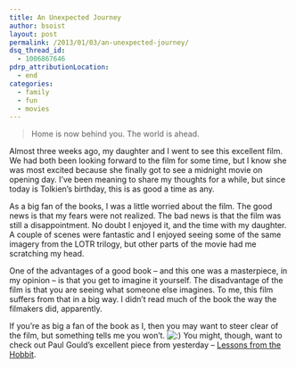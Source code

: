 ```yaml
---
title: An Unexpected Journey
author: bsoist
layout: post
permalink: /2013/01/03/an-unexpected-journey/
dsq_thread_id:
  - 1006867646
pdrp_attributionLocation:
  - end
categories:
  - family
  - fun
  - movies
---
```

<div style="float: right; padding-right: 50px;">
  <a href="http://www.amazon.com/gp/product/B0059XTU22/ref=as_li_ss_il?ie=UTF8&tag=weifyoasme-20&linkCode=as2&camp=1789&creative=390957&creativeASIN=B0059XTU22"><img alt="" src="http://ws.assoc-amazon.com/widgets/q?_encoding=UTF8&Format=_SL160_&ASIN=B0059XTU22&MarketPlace=US&ID=AsinImage&WS=1&tag=weifyoasme-20&ServiceVersion=20070822" border="0" /></a><img style="border: none !important; margin: 0px !important;" alt="" src="http://www.assoc-amazon.com/e/ir?t=weifyoasme-20&l=as2&o=1&a=B0059XTU22" width="1" height="1" border="0" />
</div>

> Home is now behind you. The world is ahead.

Almost three weeks ago, my daughter and I went to see this excellent film. We had both been looking forward to the film for some time, but I know she was most excited because she finally got to see a midnight movie on opening day. I&#8217;ve been meaning to share my thoughts for a while, but since today is Tolkien&#8217;s birthday, this is as good a time as any.

As a big fan of the books, I was a little worried about the film. The good news is that my fears were not realized. The bad news is that the film was still a disappointment. No doubt I enjoyed it, and the time with my daughter. A couple of scenes were fantastic and I enjoyed seeing some of the same imagery from the LOTR trilogy, but other parts of the movie had me scratching my head. 

One of the advantages of a good book &#8211; and this one was a masterpiece, in my opinion &#8211; is that you get to imagine it yourself. The disadvantage of the film is that you are seeing what someone else imagines. To me, this film suffers from that in a big way. I didn&#8217;t read much of the book the way the filmakers did, apparently. 

If you&#8217;re as big a fan of the book as I, then you may want to steer clear of the film, but something tells me you won&#8217;t. <img src='http://archive.whsjr.soistmann.com/oped/wp-includes/images/smilies/icon_smile.gif' alt=':)' class='wp-smiley' /> You might, though, want to check out Paul Gould&#8217;s excellent piece from yesterday &#8211; [Lessons from the Hobbit][1].

<div style="clear: both;">
</div>

<img style="opacity: 0; position: absolute; top: 0; left: 0;" alt="" src="http://ecx.images-amazon.com/images/I/51lTqSIoJ3L._SL500_AA300_.jpg" />

 [1]: http://www.paul-gould.com/2013/01/02/lessons-from-the-hobbit/
